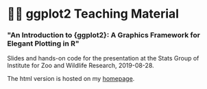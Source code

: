 # 👨‍🏫  ggplot2 Teaching Material

 ### "An Introduction to {ggplot2}: A Graphics Framework for Elegant Plotting in R"

 Slides and hands-on code for the presentation at the Stats Group of Institute for Zoo and Wildlife Research, 2019-08-28.

The html version is hosted on my [homepage](https://cedricscherer.netlify.com/slides/2019-08-28-intro-ggplot-statsizw#1).
